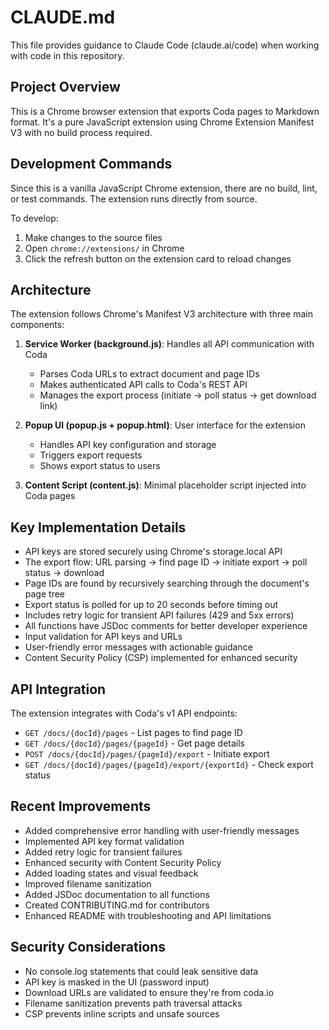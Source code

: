 # CLAUDE.md

This file provides guidance to Claude Code (claude.ai/code) when working with code in this repository.

## Project Overview

This is a Chrome browser extension that exports Coda pages to Markdown format. It's a pure JavaScript extension using Chrome Extension Manifest V3 with no build process required.

## Development Commands

Since this is a vanilla JavaScript Chrome extension, there are no build, lint, or test commands. The extension runs directly from source.

To develop:
1. Make changes to the source files
2. Open `chrome://extensions/` in Chrome
3. Click the refresh button on the extension card to reload changes

## Architecture

The extension follows Chrome's Manifest V3 architecture with three main components:

1. **Service Worker (background.js)**: Handles all API communication with Coda
   - Parses Coda URLs to extract document and page IDs
   - Makes authenticated API calls to Coda's REST API
   - Manages the export process (initiate → poll status → get download link)

2. **Popup UI (popup.js + popup.html)**: User interface for the extension
   - Handles API key configuration and storage
   - Triggers export requests
   - Shows export status to users

3. **Content Script (content.js)**: Minimal placeholder script injected into Coda pages

## Key Implementation Details

- API keys are stored securely using Chrome's storage.local API
- The export flow: URL parsing → find page ID → initiate export → poll status → download
- Page IDs are found by recursively searching through the document's page tree
- Export status is polled for up to 20 seconds before timing out
- Includes retry logic for transient API failures (429 and 5xx errors)
- All functions have JSDoc comments for better developer experience
- Input validation for API keys and URLs
- User-friendly error messages with actionable guidance
- Content Security Policy (CSP) implemented for enhanced security

## API Integration

The extension integrates with Coda's v1 API endpoints:
- `GET /docs/{docId}/pages` - List pages to find page ID
- `GET /docs/{docId}/pages/{pageId}` - Get page details
- `POST /docs/{docId}/pages/{pageId}/export` - Initiate export
- `GET /docs/{docId}/pages/{pageId}/export/{exportId}` - Check export status

## Recent Improvements

- Added comprehensive error handling with user-friendly messages
- Implemented API key format validation
- Added retry logic for transient failures
- Enhanced security with Content Security Policy
- Added loading states and visual feedback
- Improved filename sanitization
- Added JSDoc documentation to all functions
- Created CONTRIBUTING.md for contributors
- Enhanced README with troubleshooting and API limitations

## Security Considerations

- No console.log statements that could leak sensitive data
- API key is masked in the UI (password input)
- Download URLs are validated to ensure they're from coda.io
- Filename sanitization prevents path traversal attacks
- CSP prevents inline scripts and unsafe sources